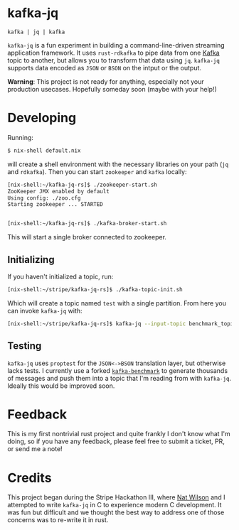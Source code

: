 kafka-jq
========

```
kafka | jq | kafka
````

`kafka-jq` is a fun experiment in building a command-line-driven streaming application framework. It uses `rust-rdkafka` to pipe data from one [Kafka](https://kafka.apache.org/) topic to another, but allows you to transform that data using `jq`. `kafka-jq` supports data encoded as `JSON` or `BSON` on the intput or the output.

**Warning**: This project is not ready for anything, especially not your production usecases. Hopefully someday soon (maybe with your help!)

# Developing

Running:

```sh
$ nix-shell default.nix
```

will create a shell environment with the necessary libraries on your path (`jq` and `rdkafka`). Then you can start `zookeeper` and `kafka` locally:

```sh
[nix-shell:~/kafka-jq-rs]$ ./zookeeper-start.sh
ZooKeeper JMX enabled by default
Using config: ./zoo.cfg
Starting zookeeper ... STARTED


[nix-shell:~/kafka-jq-rs]$ ./kafka-broker-start.sh
```

This will start a single broker connected to zookeeper. 

## Initializing

If you haven't initialized a topic, run:

```sh
[nix-shell:~/stripe/kafka-jq-rs]$ ./kafka-topic-init.sh
```

Which will create a topic named `test` with a single partition. From here you can invoke `kafka-jq` with:

```sh
[nix-shell:~/stripe/kafka-jq-rs]$ kafka-jq --input-topic benchmark_topic_1KB:BSON --output-topic benchmark_topic_1KB-out:JSON --jq-expression '.key'
```

## Testing

`kafka-jq` uses `proptest` for the `JSON<->BSON` translation layer, but otherwise lacks tests. I currently use a forked [`kafka-benchmark`](https://github.com/fede1024/kafka-benchmark) to generate thousands of messages and push them into a topic that I'm reading from with `kafka-jq`. Ideally this would be improved soon.

# Feedback

This is my first nontrivial rust project and quite frankly I don't know what I'm doing, so if you have any feedback, please feel free to submit a ticket, PR, or send me a note!

# Credits

This project began during the Stripe Hackathon III, where [Nat Wilson](http://natw.49fold.com/) and I attempted to write `kafka-jq` in C to experience modern C development. It was fun but difficult and we thought the best way to address one of those concerns was to re-write it in rust.
